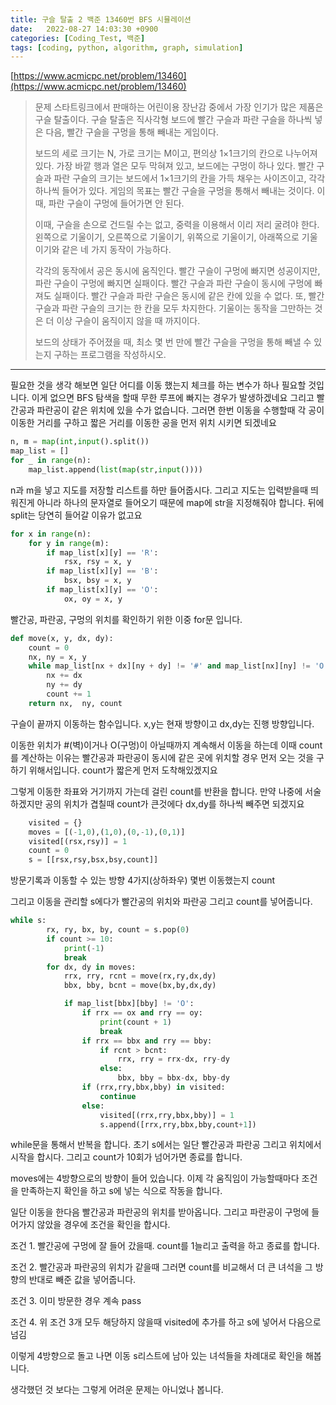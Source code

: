 ```yaml
---
title: 구슬 탈출 2 백준 13460번 BFS 시뮬레이션
date:   2022-08-27 14:03:30 +0900
categories: [Coding_Test, 백준]
tags: [coding, python, algorithm, graph, simulation]
---
```


[https://www.acmicpc.net/problem/13460](https://www.acmicpc.net/problem/13460)

> 문제
> 스타트링크에서 판매하는 어린이용 장난감 중에서 가장 인기가 많은 제품은 구슬 탈출이다. 구슬 탈출은 직사각형 보드에 빨간 구슬과 파란 구슬을 하나씩 넣은 다음, 빨간 구슬을 구멍을 통해 빼내는 게임이다.
> 
> 보드의 세로 크기는 N, 가로 크기는 M이고, 편의상 1×1크기의 칸으로 나누어져 있다. 가장 바깥 행과 열은 모두 막혀져 있고, 보드에는 구멍이 하나 있다. 빨간 구슬과 파란 구슬의 크기는 보드에서 1×1크기의 칸을 가득 채우는 사이즈이고, 각각 하나씩 들어가 있다. 게임의 목표는 빨간 구슬을 구멍을 통해서 빼내는 것이다. 이때, 파란 구슬이 구멍에 들어가면 안 된다.
> 
> 이때, 구슬을 손으로 건드릴 수는 없고, 중력을 이용해서 이리 저리 굴려야 한다. 왼쪽으로 기울이기, 오른쪽으로 기울이기, 위쪽으로 기울이기, 아래쪽으로 기울이기와 같은 네 가지 동작이 가능하다.
> 
> 각각의 동작에서 공은 동시에 움직인다. 빨간 구슬이 구멍에 빠지면 성공이지만, 파란 구슬이 구멍에 빠지면 실패이다. 빨간 구슬과 파란 구슬이 동시에 구멍에 빠져도 실패이다. 빨간 구슬과 파란 구슬은 동시에 같은 칸에 있을 수 없다. 또, 빨간 구슬과 파란 구슬의 크기는 한 칸을 모두 차지한다. 기울이는 동작을 그만하는 것은 더 이상 구슬이 움직이지 않을 때 까지이다.
> 
> 보드의 상태가 주어졌을 때, 최소 몇 번 만에 빨간 구슬을 구멍을 통해 빼낼 수 있는지 구하는 프로그램을 작성하시오.

---

필요한 것을 생각 해보면 일단 어디를 이동 했는지 체크를 하는 변수가 하나 필요할 것입니다. 이게 없으면 BFS 탐색을 할때 무한 루프에 빠지는 경우가 발생하겠네요 그리고 빨간공과 파란공이 같은 위치에 있을 수가 없습니다. 그러면 한번 이동을 수행할때 각 공이 이동한 거리를 구하고 짧은 거리를 이동한 공을 먼저 위치 시키면 되겠네요

```py
n, m = map(int,input().split())
map_list = []
for _ in range(n):
    map_list.append(list(map(str,input())))
```

n과 m을 넣고 지도를 저장할 리스트를 하만 들어줍시다. 그리고 지도는 입력받을때 띄워진게 아니라 하나의 문자열로 들어오기 때문에 map에 str을 지정해줘야 합니다. 뒤에 split는 당연히 들어갈 이유가 없고요

```py
for x in range(n):
    for y in range(m):
        if map_list[x][y] == 'R':
            rsx, rsy = x, y
        if map_list[x][y] == 'B':
            bsx, bsy = x, y
        if map_list[x][y] == 'O':
            ox, oy = x, y
```
빨간공, 파란공, 구멍의 위치를 확인하기 위한 이중 for문 입니다.

```py
def move(x, y, dx, dy):
    count = 0
    nx, ny = x, y
    while map_list[nx + dx][ny + dy] != '#' and map_list[nx][ny] != 'O':
        nx += dx
        ny += dy
        count += 1
    return nx,  ny, count
```
구슬이 끝까지 이동하는 함수입니다. x,y는 현재 방향이고 dx,dy는 진행 방향입니다.


이동한 위치가 #(벽)이거나 O(구멍)이 아닐때까지 계속해서 이동을 하는데 이때 count를 계산하는 이유는 빨간공과 파란공이 동시에 같은 곳에 위치할 경우 먼저 오는 것을 구하기 위해서입니다. count가 짧은게 먼저 도착해있겠지요
 

그렇게 이동한 좌표와 거기까지 가는데 걸린 count를 반환을 합니다. 만약 나중에 서술하겠지만 공의 위치가 겹칠때 count가 큰것에다 dx,dy를 하나씩 빼주면 되겠지요

```py
    visited = {}
    moves = [(-1,0),(1,0),(0,-1),(0,1)]
    visited[(rsx,rsy)] = 1
    count = 0
    s = [[rsx,rsy,bsx,bsy,count]]
```

방문기록과 이동할 수 있는 방향 4가지(상하좌우) 몇번 이동했는지 count

그리고 이동을 관리할 s에다가 빨간공의 위치와 파란공 그리고 count를 넣어줍니다.

```py
while s:
        rx, ry, bx, by, count = s.pop(0)
        if count >= 10:
            print(-1)
            break
        for dx, dy in moves:
            rrx, rry, rcnt = move(rx,ry,dx,dy)
            bbx, bby, bcnt = move(bx,by,dx,dy)

            if map_list[bbx][bby] != 'O':
                if rrx == ox and rry == oy:
                    print(count + 1)
                    break
                if rrx == bbx and rry == bby:
                    if rcnt > bcnt:
                        rrx, rry = rrx-dx, rry-dy
                    else:
                        bbx, bby = bbx-dx, bby-dy
                if (rrx,rry,bbx,bby) in visited:
                    continue
                else:
                    visited[(rrx,rry,bbx,bby)] = 1
                    s.append([rrx,rry,bbx,bby,count+1])
```

while문을 통해서 반복을 합니다. 초기 s에서는 일단 빨간공과 파란공 그리고 위치에서 시작을 합시다. 그리고 count가 10회가 넘어가면 종료를 합니다.

moves에는 4방향으로의 방향이 들어 있습니다. 이제 각 움직임이 가능할때마다 조건을 만족하는지 확인을 하고 s에 넣는 식으로 작동을 합니다.

일단 이동을 한다음 빨간공과 파란공의 위치를 받아옵니다. 그리고 파란공이 구멍에 들어가지 않았을 경우에 조건을 확인을 합시다.

조건 1. 빨간공에 구멍에 잘 들어 갔을때. count를 1늘리고 출력을 하고 종료를 합니다.

조건 2. 빨간공과 파란공의 위치가 같을때 그러면 count를 비교해서 더 큰 녀석을 그 방향의 반대로 빼준 값을 넣어줍니다.

조건 3. 이미 방문한 경우 계속 pass

조건 4. 위 조건 3개 모두 해당하지 않을때 visited에 추가를 하고 s에 넣어서 다음으로 넘김

이렇게 4방향으로 돌고 나면 이동 s리스트에 남아 있는 녀석들을 차례대로 확인을 해봅니다.

생각했던 것 보다는 그렇게 어려운 문제는 아니었나 봅니다.